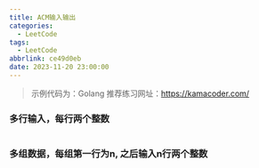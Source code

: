 ```yaml
---
title: ACM输入输出
categories:
  - LeetCode
tags:
  - LeetCode
abbrlink: ce49d0eb
date: 2023-11-20 23:00:00
---
```


> 示例代码为：Golang
> 推荐练习网址：https://kamacoder.com/

### 多⾏输⼊，每⾏两个整数
```Golang

```
<!-- more -->

### 多组数据，每组第⼀⾏为n, 之后输⼊n⾏两个整数